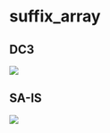 # suffix_array

## DC3

![](http://www.cs.cmu.edu/afs/cs/user/chaominy/www/418_project/skew.png)

## SA-IS

![](https://de.wikipedia.org/wiki/Suffix-Array-Induced-Sorting#/media/File:Sais-bsp.gif)
